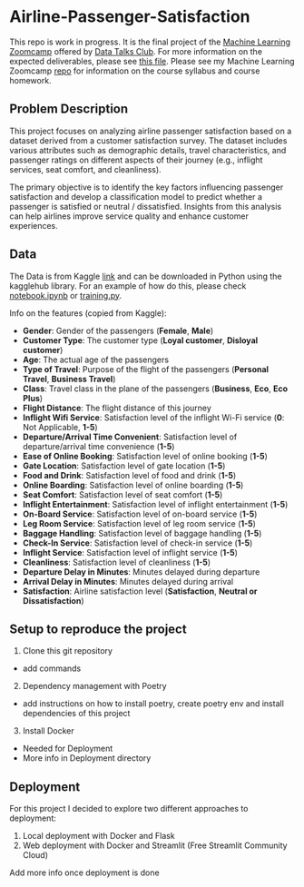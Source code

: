 # Airline-Passenger-Satisfaction
This repo is work in progress. It is the final project of the [Machine Learning Zoomcamp](https://github.com/DataTalksClub/machine-learning-zoomcamp) offered by [Data Talks Club](https://datatalks.club/). For more information on the expected deliverables, please see [this file](https://github.com/DataTalksClub/machine-learning-zoomcamp/tree/master/projects). Please see my Machine Learning Zoomcamp [repo](https://github.com/hugi-codes/Machine-Learning-Zoomcamp/tree/main) for information on the course syllabus and course homework.

## Problem Description
This project focuses on analyzing airline passenger satisfaction based on a dataset derived from a customer satisfaction survey. The dataset includes various attributes such as demographic details, travel characteristics, and passenger ratings on different aspects of their journey (e.g., inflight services, seat comfort, and cleanliness).

The primary objective is to identify the key factors influencing passenger satisfaction and develop a classification model to predict whether a passenger is satisfied or neutral / dissatisfied. Insights from this analysis can help airlines improve service quality and enhance customer experiences.

## Data 
The Data is from Kaggle [link](https://www.kaggle.com/datasets/teejmahal20/airline-passenger-satisfaction/data) and can be downloaded in Python using the kagglehub library. For an example of how do this, please check [notebook.ipynb](https://github.com/hugi-codes/Airline-Passenger-Satisfaction/blob/main/notebook.ipynb) or [training.py](https://github.com/hugi-codes/Airline-Passenger-Satisfaction/blob/main/training.py). 

Info on the features (copied from Kaggle):
- **Gender**: Gender of the passengers (**Female**, **Male**)  
- **Customer Type**: The customer type (**Loyal customer**, **Disloyal customer**)  
- **Age**: The actual age of the passengers  
- **Type of Travel**: Purpose of the flight of the passengers (**Personal Travel**, **Business Travel**)  
- **Class**: Travel class in the plane of the passengers (**Business**, **Eco**, **Eco Plus**)  
- **Flight Distance**: The flight distance of this journey  
- **Inflight Wifi Service**: Satisfaction level of the inflight Wi-Fi service (**0**: Not Applicable, **1-5**)  
- **Departure/Arrival Time Convenient**: Satisfaction level of departure/arrival time convenience (**1-5**)  
- **Ease of Online Booking**: Satisfaction level of online booking (**1-5**)  
- **Gate Location**: Satisfaction level of gate location (**1-5**)  
- **Food and Drink**: Satisfaction level of food and drink (**1-5**)  
- **Online Boarding**: Satisfaction level of online boarding (**1-5**)  
- **Seat Comfort**: Satisfaction level of seat comfort (**1-5**)  
- **Inflight Entertainment**: Satisfaction level of inflight entertainment (**1-5**)  
- **On-Board Service**: Satisfaction level of on-board service (**1-5**)  
- **Leg Room Service**: Satisfaction level of leg room service (**1-5**)  
- **Baggage Handling**: Satisfaction level of baggage handling (**1-5**)  
- **Check-In Service**: Satisfaction level of check-in service (**1-5**)  
- **Inflight Service**: Satisfaction level of inflight service (**1-5**)  
- **Cleanliness**: Satisfaction level of cleanliness (**1-5**)  
- **Departure Delay in Minutes**: Minutes delayed during departure  
- **Arrival Delay in Minutes**: Minutes delayed during arrival  
- **Satisfaction**: Airline satisfaction level (**Satisfaction**, **Neutral or Dissatisfaction**)  





## Setup to reproduce the project

1) Clone this git repository
- add commands

2) Dependency management with Poetry
- add instructions on how to install poetry, create poetry env and install dependencies of this project

3) Install Docker
- Needed for Deployment
- More info in Deployment directory

## Deployment
For this project I decided to explore two different approaches to deployment:
1) Local deployment with Docker and Flask
2) Web deployment with Docker and Streamlit (Free Streamlit Community Cloud)

Add more info once deployment is done